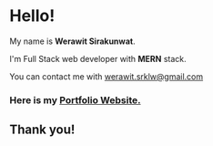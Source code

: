 # Hello!

My name is **Werawit Sirakunwat**.

I'm Full Stack web developer with **MERN** stack.

You can contact me with werawit.srklw@gmail.com

### Here is my [Portfolio Website.](http://werawit-portfolio.vercel.app/)

## Thank you!
